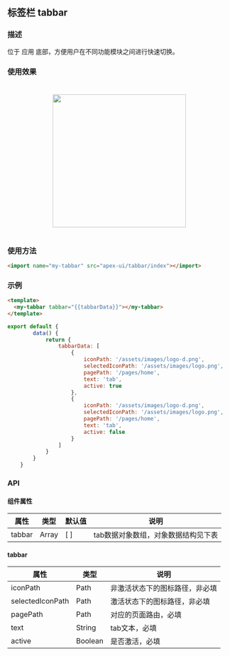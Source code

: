 ## 标签栏 tabbar

### 描述

位于 应用 底部，方便用户在不同功能模块之间进行快速切换。

### 使用效果
<div style="text-align: center;margin: 40px;"><img src="" style="width:300px" /></div>

### 使用方法

```html
<import name="my-tabbar" src="apex-ui/tabbar/index"></import>
```


### 示例

```html
<template>
  <my-tabbar tabbar="{{tabbarData}}"></my-tabbar>
</template>
```

```js
export default {
        data() {
            return {
                tabbarData: [
                    {
                        iconPath: '/assets/images/logo-d.png',
                        selectedIconPath: '/assets/images/logo.png',
                        pagePath: '/pages/home',
                        text: 'tab',
                        active: true
                    },
                    {
                        iconPath: '/assets/images/logo-d.png',
                        selectedIconPath: '/assets/images/logo.png',
                        pagePath: '/pages/home',
                        text: 'tab',
                        active: false
                    }
                ]
            }
        }
    }
```



### API

#### 组件属性

| 属性   | 类型  | 默认值 | 说明                                |
| ------ | ----- | ------ | ----------------------------------- |
| tabbar | Array | [ ]    | tab数据对象数组，对象数据结构见下表 |

#### tabbar

| 属性             | 类型    | 说明                           |
| ---------------- | ------- | ------------------------------ |
| iconPath         | Path    | 非激活状态下的图标路径，非必填 |
| selectedIconPath | Path    | 激活状态下的图标路径，非必填   |
| pagePath         | Path    | 对应的页面路由，必填           |
| text             | String  | tab文本，必填                  |
| active           | Boolean | 是否激活，必填                 |

